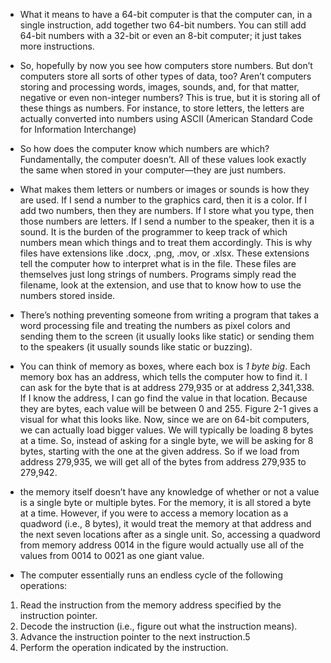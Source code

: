 * What it means to have a 64-bit computer is that the computer can, in a
single instruction, add together two 64-bit numbers. You can still add 64-bit numbers
with a 32-bit or even an 8-bit computer; it just takes more instructions.

* So, hopefully by now you see how computers store numbers. But don’t computers store
all sorts of other types of data, too? Aren’t computers storing and processing words,
images, sounds, and, for that matter, negative or even non-integer numbers?
This is true, but it is storing all of these things as numbers. For instance, to store
letters, the letters are actually converted into numbers using ASCII (American Standard
Code for Information Interchange)

* So how does the computer know which numbers are which? Fundamentally,
the computer doesn’t. All of these values look exactly the same when stored in your
computer—they are just numbers.

* What makes them letters or numbers or images or sounds is how they are used. If I
send a number to the graphics card, then it is a color. If I add two numbers, then they are
numbers. If I store what you type, then those numbers are letters. If I send a number to
the speaker, then it is a sound. It is the burden of the programmer to keep track of which
numbers mean which things and to treat them accordingly.
This is why files have extensions like .docx, .png, .mov, or .xlsx. These extensions
tell the computer how to interpret what is in the file. These files are themselves just long
strings of numbers. Programs simply read the filename, look at the extension, and use
that to know how to use the numbers stored inside.

* There’s nothing preventing someone from writing a program that takes a word
processing file and treating the numbers as pixel colors and sending them to the screen
(it usually looks like static) or sending them to the speakers (it usually sounds like
static or buzzing).

* You can think of memory as boxes, where
each box is *1 byte big*. Each memory box has an address, which tells the computer how
to find it. I can ask for the byte that is at address 279,935 or at address 2,341,338. If I know
the address, I can go find the value in that location. Because they are bytes, each value
will be between 0 and 255. Figure 2-1 gives a visual for what this looks like.
Now, since we are on 64-bit computers, we can actually load bigger values. We will
typically be loading 8 bytes at a time. So, instead of asking for a single byte, we will be
asking for 8 bytes, starting with the one at the given address. So if we load from address
279,935, we will get all of the bytes from address 279,935 to 279,942.


* the memory itself doesn’t have any knowledge of
whether or not a value is a single byte or multiple bytes. For the memory, it is all stored
a byte at a time. However, if you were to access a memory location as a quadword (i.e.,
8 bytes), it would treat the memory at that address and the next seven locations after as
a single unit. So, accessing a quadword from memory address 0014 in the figure would
actually use all of the values from 0014 to 0021 as one giant value.

* The computer essentially runs an endless cycle of the following operations:
1. Read the instruction from the memory address specified by the
instruction pointer.
2. Decode the instruction (i.e., figure out what the instruction
means).
3. Advance the instruction pointer to the next instruction.5
4. Perform the operation indicated by the instruction.


